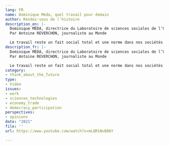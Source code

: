 ```yaml
---
lang: FR
name: Dominique Méda, quel travail pour demain
author: Rendez-vous de l'histoire
description_en: |-
  Dominique MÉDA, directrice du Laboratoire de sciences sociales de l’Université Paris Dauphine-PSL
  Par Antoine REVERCHON, journaliste au Monde

  Le travail reste un fait social total et une norme dans nos sociétés. Les attentes qui sont placées sur lui sont immenses, en particulier en France. Comme dans d'autres pays, le travail est pourtant en crise, non seulement du fait de la persistance de hauts taux de chômage mais aussi de conditions de travail médiocres et des bouleversements provoqués par les délocalisations et la diffusion du numérique. Quels scénarios pour le travail de demain ? La révolution technologique va-t-elle supprimer nos emplois ? La plateformisation et la tâcheronisation du travail sont-elles inéluctables ? La reconversion écologique de nos économies peut-elle transformer en profondeur les modes d'organisation du travail ? La réduction du temps de travail et la démocratisation de l'entreprise sont-elles des alternatives crédibles ?
description_fr: |-
  Dominique MÉDA, directrice du Laboratoire de sciences sociales de l’Université Paris Dauphine-PSL
  Par Antoine REVERCHON, journaliste au Monde

  Le travail reste un fait social total et une norme dans nos sociétés. Les attentes qui sont placées sur lui sont immenses, en particulier en France. Comme dans d'autres pays, le travail est pourtant en crise, non seulement du fait de la persistance de hauts taux de chômage mais aussi de conditions de travail médiocres et des bouleversements provoqués par les délocalisations et la diffusion du numérique. Quels scénarios pour le travail de demain ? La révolution technologique va-t-elle supprimer nos emplois ? La plateformisation et la tâcheronisation du travail sont-elles inéluctables ? La reconversion écologique de nos économies peut-elle transformer en profondeur les modes d'organisation du travail ? La réduction du temps de travail et la démocratisation de l'entreprise sont-elles des alternatives crédibles ?
category:
- think_about_the_future
type:
- Video
issues:
- work
- sciences_technologies
- economy_trade
- democracy_participation
perspectives:
- opinions
date: "2021"
file: ''
url: https://www.youtube.com/watch?v=mLQR1NvB86Y

---
```

